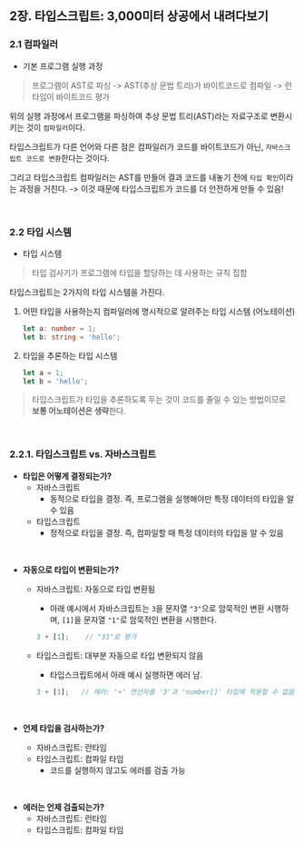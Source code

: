 ## 2장. 타입스크립트: 3,000미터 상공에서 내려다보기
 ### 2.1 컴파일러
 
- 기본 프로그램 실행 과정
> 프로그램이 AST로 파싱 -> AST(추상 문법 트리)가 바이트코드로 컴파일 -> 런타임이 바이트코드 평가

위의 실행 과정에서 프로그램을 파싱하여 추상 문법 트리(AST)라는 자료구조로 변환시키는 것이 `컴파일러`이다.

타입스크립트가 다른 언어와 다른 점은 컴파일러가 코드를 바이트코드가 아닌, `자바스크립트 코드로 변환`한다는 것이다.

그리고 타입스크립트 컴파일러는 AST를 만들어 결과 코드를 내놓기 전에 `타입 확인`이라는 과정을 거친다. -> 이것 때문에 타입스크립트가 코드를 더 안전하게 만들 수 있음!


<br />

### 2.2 타입 시스템

- 타입 시스템
> 타입 검사기가 프로그램에 타입을 할당하는 데 사용하는 규칙 집합

타입스크립트는 2가지의 타입 시스템을 가진다.

1. 어떤 타입을 사용하는지 컴파일러에 명시적으로 알려주는 타입 시스템 (어노테이션)
	```typescript
	let a: number = 1;
	let b: string = 'hello';
    ```
2. 타입을 추론하는 타입 시스템
	```typescript
	let a = 1;
	let b = 'hello';
    ```

> 타입스크립트가 타입을 추론하도록 두는 것이 코드를 줄일 수 있는 방법이므로 **보통 어노테이션은 생략**한다.

<br />

### 2.2.1. 타입스크립트 vs. 자바스크립트

- <b>타입은 어떻게 결정되는가?</b>
    - 자바스크립트
    	- 동적으로 타입을 결정. 즉, 프로그램을 실행해야만 특정 데이터의 타입을 알 수 있음
    - 타입스크립트
       - 정적으로 타입을 결정. 즉, 컴파일할 때 특정 데이터의 타입을 알 수 있음

<br />

- <b>자동으로 타입이 변환되는가?</b>
    - 자바스크립트: 자동으로 타입 변환됨
    	- 아래 예시에서 자바스크립트는 `3`을 문자열 `"3"`으로 암묵적인 변환 시행하며, `[1]`을 문자열 `"1"`로 암묵적인 변환을 시행한다.
        
        ```javascript
        3 + [1];    // "31"로 평가
        ```
        
    - 타입스크립트: 대부분 자동으로 타입 변환되지 않음
    	- 타입스크립트에서 아래 예시 실행하면 에러 남.
        ```typescript
        3 + [1];   // 에러: '+' 연산자를 '3'과 'number[]' 타입에 적용할 수 없음
        ```

<br />

- <b>언제 타입을 검사하는가?</b>
	
    - 자바스크립트: 런타임
    - 타입스크립트: 컴파일 타임
    	- 코드를 실행하지 않고도 에러를 검출 가능

<br />

- <b>에러는 언제 검출되는가?</b>
    - 자바스크립트: 런타임
    - 타입스크립트: 컴파일 타임

<br />
